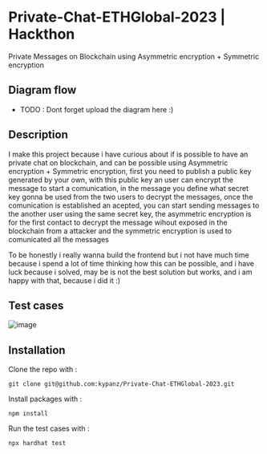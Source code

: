 # Private-Chat-ETHGlobal-2023 | Hackthon

Private Messages on Blockchain using Asymmetric encryption + Symmetric encryption

## Diagram flow

- TODO : Dont forget upload the diagram here :)

## Description

I make this project because i have curious about if is possible to have an private chat on blockchain, and can be possible using Asymmetric encryption + Symmetric encryption, first you need to publish a public key generated by your own, with this public key an user can encrypt the message to start a comunication, in the message you define what secret key gonna be used from the two users to decrypt the messages, once the comunication is established an acepted, you can start sending messages to the another user using the same secret key, the asymmetric encryption is for the first contact to decrypt the message wihout exposed in the blockchain from a attacker and the symmetric encryption is used to comunicated all the messages

To be honestly i really wanna build the frontend but i not have much time because i spend a lot of time thinking how this can be possible, and i have luck because i solved, may be is not the best solution but works, and i am happy with that, because i did it :)

## Test cases

![image](https://github.com/kypanz/Private-Chat-ETHGlobal-2023/assets/37570367/369d0f84-22fd-4cb5-92da-1bd2b216c113)

## Installation 

Clone the repo with : 

```shell
git clone git@github.com:kypanz/Private-Chat-ETHGlobal-2023.git
```

Install packages with :

```shell
npm install
```

Run the test cases with :

```shell
npx hardhat test
```